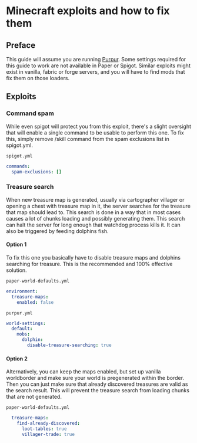 # Minecraft exploits and how to fix them

## Preface
This guide will assume you are running [Purpur](https://purpurmc.org). Some settings required for this guide to work are
not available in Paper or Spigot. Similar exploits might exist in vanilla, fabric or forge servers, and you will have to
find mods that fix them on those loaders.


## Exploits

### Command spam

While even spigot will protect you from this exploit, there's a slight oversight that will enable a single command to be
usable to perform this one. To fix this, simply remove /skill command from the spam exclusions list in spigot.yml.

`spigot.yml`
```yaml
commands:
  spam-exclusions: []
```

### Treasure search

When new treasure map is generated, usually via cartographer villager or opening a chest with treasure map in it, the
server searches for the treasure that map should lead to. This search is done in a way that in most cases causes a lot
of chunks loading and possibly generating them. This search can halt the server for long enough that watchdog process 
kills it. It can also be triggered by feeding dolphins fish.

#### Option 1

To fix this one you basically have to disable treasure maps and dolphins searching for treasure. This is the recommended
and 100% effective solution.

`paper-world-defaults.yml`
```yaml 
environment:
  treasure-maps:
    enabled: false
```

`purpur.yml`
```yaml
world-settings:
  default:
    mobs:
      dolphin:
        disable-treasure-searching: true
```

#### Option 2

Alternatively, you can keep the maps enabled, but set up vanilla worldborder and make sure your world is pregenerated
within the border. Then you can just make sure that already discovered treasures are valid as the search result. This 
will prevent the treasure search from loading chunks that are not generated.

`paper-world-defaults.yml`
```yaml
  treasure-maps:
    find-already-discovered:
      loot-tables: true
      villager-trade: true
```
